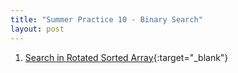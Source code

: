 ```yaml
---
title: "Summer Practice 10 - Binary Search"
layout: post
---
```


1. [Search in Rotated Sorted Array](https://leetcode.com/problems/search-in-rotated-sorted-array/){:target="_blank"}
